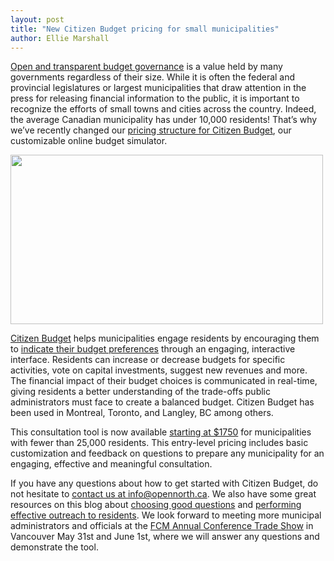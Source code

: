 ```yaml
---
layout: post
title: "New Citizen Budget pricing for small municipalities"
author: Ellie Marshall
---
```

[Open and transparent budget governance](http://fiscaltransparency.net/) is a value held by many governments regardless of their size. While it is often the federal and provincial legislatures or largest municipalities that draw attention in the press for releasing financial information to the public, it is important to recognize the efforts of small towns and cities across the country. Indeed, the average Canadian municipality has under 10,000 residents! That’s why we’ve recently changed our [pricing structure for Citizen Budget](http://www.citizenbudget.com/pricing), our customizable online budget simulator. 

<img src="{{ site.baseurl }}/theme/img/blog/2013-05-27-cb-interface.jpg" align="centre" width="500" height="271" alt="">

[Citizen Budget](http://www.citizenbudget.com) helps municipalities engage residents by encouraging them to [indicate their budget preferences](http://demo.citizenbudget.com) through an engaging, interactive interface. Residents can increase or decrease budgets for specific activities, vote on capital investments, suggest new revenues and more. The financial impact of their budget choices is communicated in real-time, giving residents a better understanding of the trade-offs public administrators must face to create a balanced budget. Citizen Budget has been used in Montreal, Toronto, and Langley, BC among others.

This consultation tool is now available [starting at $1750](http://www.citizenbudget.com/pricing) for municipalities with fewer than 25,000 residents. This entry-level pricing includes basic customization and feedback on questions to prepare any municipality for an engaging, effective and meaningful consultation. 

If you have any questions about how to get started with Citizen Budget, do not hesitate to [contact us at info@opennorth.ca](mailto:info@opennorth.ca). We also have some great resources on this blog about [choosing good questions](http://blog.opennorth.ca/2012/11/01/setting-up/) and [performing effective outreach to residents](http://blog.opennorth.ca/2012/12/05/sharing-citizen-budget-outreach/). We look forward to meeting more municipal administrators and officials at the [FCM Annual Conference Trade Show](http://www.fcm.ca/home/events/2013-annual-conference-and-trade-show/trade-show.htm) in Vancouver May 31st and June 1st, where we will answer any questions and demonstrate the tool.
